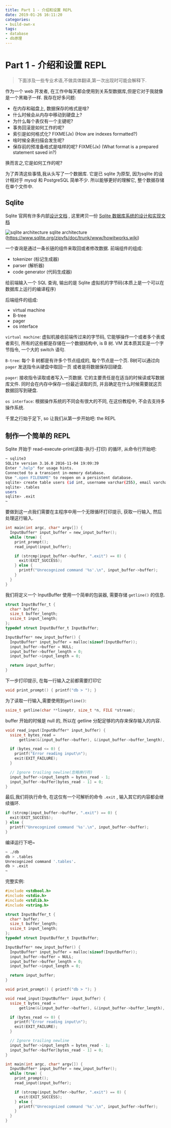 ```yaml
---
title: Part 1 - 介绍和设置 REPL
date: 2019-01-26 16:11:20
categories:
- build-own-x
tags:
- database
- db原理
---
```


# Part 1 - 介绍和设置 REPL

> 下面涉及一些专业术语,不做具体翻译,第一次出现时可能会解释下.

作为一个 web 开发者, 在工作中每天都会使用到关系型数据库,但是它对于我就像是一个黑箱子一样. 我存在好多问题:

- 在内存和磁盘上, 数据保存的格式是啥?
- 什么时候会从内存中移动到硬盘上?
- 为什么每个表仅有一个主键呢?
- 事务回滚是如何工作的呢?
- 索引是如何格式化? FIXME(Jx)  (How are indexes formatted?)
- 啥时候全表扫描会发生呢?
- 保存前的预准备格式是啥样的呢? FIXME(Jx) (What format is a prepared statement saved in?)

换而言之,它是如何工作的呢?

为了弄清这些事情,我从头写了一个数据库. 它是已 sqlite 为原型, 因为sqlite 的设计相对于 mysql 和 PostgreSQL 简单不少. 所以能够更好的理解它, 整个数据存储在单个文件中.

## Sqlite

Sqlite 官网有许多内部[设计文档](https://www.sqlite.org/arch.html) , 这里拷贝一份 [Sqlite 数据库系统的设计和实现文档](https://play.google.com/store/books/details?id=9Z6IQQnX1JEC)

![sqlite architecture](https://cstack.github.io/db_tutorial/assets/images/arch1.gif)
sqlite architecture (https://www.sqlite.org/zipvfs/doc/trunk/www/howitworks.wiki)

一个查询是通过一条长链的组件来取回或者修改数据. 前端组件的组成:

- tokenizer (标记生成器)
- parser (解析器)
- code generator (代码生成器)

给前端输入一个 SQL 查询, 输出的是 Sqlite 虚拟机的字节码(本质上是一个可以在数据库上运行的编译程序)

后端组件的组成:

- virtual machine
- B-tree
- pager
- os interface

`virtual machine`: 虚拟机接收前端传过来的字节码, 它能够操作一个或者多个表或者索引, 所有的这些都是存储在一个数据结构中, is B 树. VM 其本质其实是一个字节指令, 一个大的 switch 语句.

`B-tree`: 每个 B 树都是有许多个节点组成的, 每个节点是一个页. B树可以通过向 `pager` 发送指令从硬盘中取回一页 或者是将数据保存回硬盘.

`pager`: 接收指令读取或者写入一页数据. 它的主要责任是在适当的时候读或写数据库文件. 同时会在内存中保存一份最近读取的页, 并且确定在什么时候需要就这页数据回写到硬盘.

`os interface`: 根据操作系统的不同会有很大的不同, 在这份教程中, 不会去支持多操作系统.

千里之行始于足下, so 让我们从第一步开始吧: the REPL

## 制作一个简单的 REPL

Sqlite 开始于 read-execute-print(读取-执行-打印) 的循环, 从命令行开始吧:
```sh
~ sqlite3
SQLite version 3.16.0 2016-11-04 19:09:39
Enter ".help" for usage hints.
Connected to a transient in-memory database.
Use ".open FILENAME" to reopen on a persistent database.
sqlite> create table users (id int, username varchar(255), email varchar(255));
sqlite> .tables
users
sqlite> .exit
~
```

要做到这一点我们需要在主程序中用一个无限循环打印提示,  获取一行输入, 然后处理这行输入.

```c
int main(int argc, char* argv[]) {
  InputBuffer* input_buffer = new_input_buffer();
  while (true) {
    print_prompt();
    read_input(input_buffer);

    if (strcmp(input_buffer->buffer, ".exit") == 0) {
      exit(EXIT_SUCCESS);
    } else {
      printf("Unrecognized command '%s'.\n", input_buffer->buffer);
    }
  }
}
```

我们将定义一个 InputBuffer 使用一个简单的包装器, 需要存储 `getline()` 的信息.

```c
struct InputBuffer_t {
  char* buffer;
  size_t buffer_length;
  ssize_t input_length;
};
typedef struct InputBuffer_t InputBuffer;

InputBuffer* new_input_buffer() {
  InputBuffer* input_buffer = malloc(sizeof(InputBuffer));
  input_buffer->buffer = NULL;
  input_buffer->buffer_length = 0;
  input_buffer->input_length = 0;

  return input_buffer;
}
```

下一步打印提示, 在每一行输入之前都需要打印它

```c
void print_prompt() { printf("db > "); }
```

为了读取一行输入,需要使用到`getline()`:

```c
ssize_t getline(char **lineptr, size_t *n, FILE *stream);
```

buffer 开始的时候是 null 的, 所以在 getline 分配足够的内存来保存输入的内容.

```c
void read_input(InputBuffer* input_buffer) {
  ssize_t bytes_read =
      getline(&(input_buffer->buffer), &(input_buffer->buffer_length), stdin);

  if (bytes_read <= 0) {
    printf("Error reading input\n");
    exit(EXIT_FAILURE);
  }

  // Ignore trailing newline(忽略换行符)
  input_buffer->input_length = bytes_read - 1;
  input_buffer->buffer[bytes_read - 1] = 0;
}
```

最后,我们将执行命令, 在这仅有一个可解析的命令 `.exit` , 输入其它的内容都会继续循环.

```c
if (strcmp(input_buffer->buffer, ".exit") == 0) {
  exit(EXIT_SUCCESS);
} else {
  printf("Unrecognized command '%s'.\n", input_buffer->buffer);
}
```

编译运行下吧~
```sh
~ ./db
db > .tables
Unrecognized command '.tables'.
db > .exit
~
```

完整实例:

```c
#include <stdbool.h>
#include <stdio.h>
#include <stdlib.h>
#include <string.h>

struct InputBuffer_t {
  char* buffer;
  size_t buffer_length;
  ssize_t input_length;
};
typedef struct InputBuffer_t InputBuffer;

InputBuffer* new_input_buffer() {
  InputBuffer* input_buffer = malloc(sizeof(InputBuffer));
  input_buffer->buffer = NULL;
  input_buffer->buffer_length = 0;
  input_buffer->input_length = 0;

  return input_buffer;
}

void print_prompt() { printf("db > "); }

void read_input(InputBuffer* input_buffer) {
  ssize_t bytes_read =
      getline(&(input_buffer->buffer), &(input_buffer->buffer_length), stdin);

  if (bytes_read <= 0) {
    printf("Error reading input\n");
    exit(EXIT_FAILURE);
  }

  // Ignore trailing newline
  input_buffer->input_length = bytes_read - 1;
  input_buffer->buffer[bytes_read - 1] = 0;
}

int main(int argc, char* argv[]) {
  InputBuffer* input_buffer = new_input_buffer();
  while (true) {
    print_prompt();
    read_input(input_buffer);

    if (strcmp(input_buffer->buffer, ".exit") == 0) {
      exit(EXIT_SUCCESS);
    } else {
      printf("Unrecognized command '%s'.\n", input_buffer->buffer);
    }
  }
}
```
